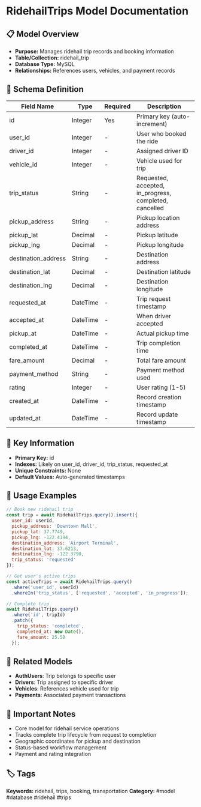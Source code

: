 # RidehailTrips Model Documentation

## 📋 Model Overview
- **Purpose:** Manages ridehail trip records and booking information
- **Table/Collection:** ridehail_trip
- **Database Type:** MySQL
- **Relationships:** References users, vehicles, and payment records

## 🔧 Schema Definition
| **Field Name** | **Type** | **Required** | **Description** |
|----------------|----------|--------------|------------------|
| id | Integer | Yes | Primary key (auto-increment) |
| user_id | Integer | - | User who booked the ride |
| driver_id | Integer | - | Assigned driver ID |
| vehicle_id | Integer | - | Vehicle used for trip |
| trip_status | String | - | Requested, accepted, in_progress, completed, cancelled |
| pickup_address | String | - | Pickup location address |
| pickup_lat | Decimal | - | Pickup latitude |
| pickup_lng | Decimal | - | Pickup longitude |
| destination_address | String | - | Destination address |
| destination_lat | Decimal | - | Destination latitude |
| destination_lng | Decimal | - | Destination longitude |
| requested_at | DateTime | - | Trip request timestamp |
| accepted_at | DateTime | - | When driver accepted |
| pickup_at | DateTime | - | Actual pickup time |
| completed_at | DateTime | - | Trip completion time |
| fare_amount | Decimal | - | Total fare amount |
| payment_method | String | - | Payment method used |
| rating | Integer | - | User rating (1-5) |
| created_at | DateTime | - | Record creation timestamp |
| updated_at | DateTime | - | Record update timestamp |

## 🔑 Key Information
- **Primary Key:** id
- **Indexes:** Likely on user_id, driver_id, trip_status, requested_at
- **Unique Constraints:** None
- **Default Values:** Auto-generated timestamps

## 📝 Usage Examples
```javascript
// Book new ridehail trip
const trip = await RidehailTrips.query().insert({
  user_id: userId,
  pickup_address: 'Downtown Mall',
  pickup_lat: 37.7749,
  pickup_lng: -122.4194,
  destination_address: 'Airport Terminal',
  destination_lat: 37.6213,
  destination_lng: -122.3790,
  trip_status: 'requested'
});

// Get user's active trips
const activeTrips = await RidehailTrips.query()
  .where('user_id', userId)
  .whereIn('trip_status', ['requested', 'accepted', 'in_progress']);

// Complete trip
await RidehailTrips.query()
  .where('id', tripId)
  .patch({
    trip_status: 'completed',
    completed_at: new Date(),
    fare_amount: 25.50
  });
```

## 🔗 Related Models
- **AuthUsers**: Trip belongs to specific user
- **Drivers**: Trip assigned to specific driver
- **Vehicles**: References vehicle used for trip
- **Payments**: Associated payment transactions

## 📌 Important Notes
- Core model for ridehail service operations
- Tracks complete trip lifecycle from request to completion
- Geographic coordinates for pickup and destination
- Status-based workflow management
- Payment and rating integration

## 🏷️ Tags
**Keywords:** ridehail, trips, booking, transportation
**Category:** #model #database #ridehail #trips